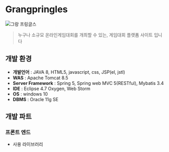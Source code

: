 # Grangpringles
![그랑 프링글스](logo.png "그랑프링글스") 

> 누구나 소규모 온라인게임대회를 개최할 수 있는, 게임대회 플랫폼 사이트 입니다

## 개발 환경
* **개발언어** : JAVA 8, HTML5, javascript, css, JSP(el, jstl)
* **WAS** : Apache Tomcat 8.5
* **Server Framework** : Spring 5, Spring web MVC 5(RESTful), Mybatis 3.4
* **IDE** : Eclipse 4.7 Oxygen, Web Storm 
* **OS** : windows 10
* **DBMS** : Oracle 11g SE

## 개발 파트
### 프론트 엔드
* 사용 라이브러리
